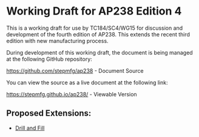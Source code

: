 # Working Draft for AP238 Edition 4

This is a working draft for use by TC184/SC4/WG15 for discussion and
development of the fourth edition of AP238.  This extends the recent
third edition with new manufacturing process.

During development of this working draft, the document is being managed at the following GitHub repository:

 https://github.com/stepmfg/ap238 - Document Source

You can view the source as a live document at the following link:

 https://stepmfg.github.io/ap238/ - Viewable Version

## Proposed Extensions:
 
 - [Drill and Fill](https://stepmfg.github.io/ap238/data/ext_drillfill.htm)
